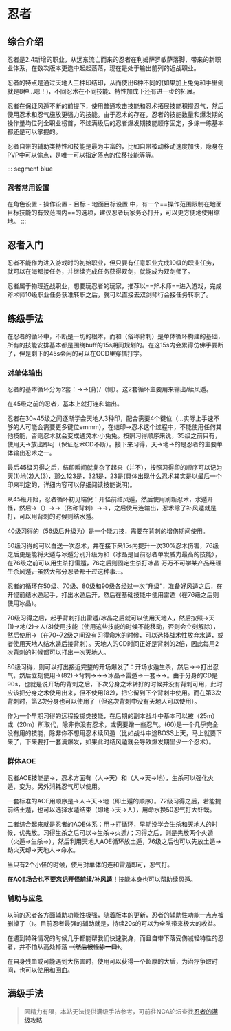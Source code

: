 # 忍者
<FloatTOC />

## 综合介绍

忍者是2.4新增的职业，从远东流亡而来的忍者在利姆萨罗敏萨落脚，带来的新职业体系，在数次版本更迭中起起落落，现在是处于输出前列的近战职业。

忍者的特点是通过<Action name="天之印">天</Action><Action name="地之印">地</Action><Action name="人之印">人</Action>三种印结印，从而使出6种不同的<Action name="忍术" />(如果加上兔兔和手里剑就是8种…嗯！)，不同忍术在不同技能、特性加成下还有进一步的拓展。

忍者在保证风遁不断的前提下，使用普通攻击技能和忍术拓展技能积攒忍气，然后使用忍术和忍气施放更强力的技能。由于忍术的存在，忍者的技能数量和爆发期的操作量均位列全职业榜首，不过满级后的忍者爆发期技能顺序固定，多练一练基本都还是可以掌握的。

忍者自带的辅助类特性和技能是最为丰富的，比如自带被动移动速度加快，隐身在PVP中可以偷点，<Action name="缩地" />是唯一可以指定落点的位移技能等等。

::: segment blue
### 忍者常用设置

在角色设置 - 操作设置 - 目标 - 地面目标设置 中，有一个==操作范围限制在地面目标技能的有效范围内==的选项，建议忍者玩家务必打开，可以更方便地使用缩地。
:::
## 忍者入门

忍者不能作为进入游戏时的初始职业，但只要有任意职业完成10级的职业任务，就可以在海都接任务<quest type="plus" name="如何加入双剑师行会" />，并继续完成任务<quest type="plus" name="悄然声息的双剑师" />获得双剑，就能成为双剑师了。

忍者属于物理近战职业，想要玩忍者的玩家，推荐以==斧术师==进入游戏，完成斧术师10级职业任务获准转职之后，就可以直接去双剑师行会接任务<quest type="plus" name="如何加入双剑师行会" />转职了。

## 练级手法

在忍者的循环中，<Status :id="500" name="风遁之术" />不断是一切的根本，而<Action name="夺取" />和<Action name="攻其不备" />（俗称背刺）是单体循环构建的基础，所有的技能安排基本都是围绕<Status :id="3254" name="攻其不备" />buff的15s期间规划的。在这15s内会累得仿佛手要断了，但是剩下的45s会闲的可以在GCD里穿插打字。

### 对单体输出

忍者的基本循环分为2套：<Action name="双刃旋" />→<Action name="绝风" />→<Action name="旋风刃" />(背)/<Action :id="3563" name="强甲破点突" />（侧）。这2套循环主要用来输出/续风遁。

在45级之前的忍者，基本上就打<Action name="旋风刃" />连和<Action name="雷遁之术" />输出。

忍者在30~45级之间逐渐学会<Action name="天之印">天</Action><Action name="地之印">地</Action><Action name="人之印">人</Action>3种印，配合<Action name="忍术" />需要4个键位（…实际上手速不够的人可能会需要更多键位emmm），在结印→忍术这个过程中，不能使用任何其他技能，否则忍术就会变成<Action :id="2272">通灵术·小兔兔</Action>。按照习得顺序来说，35级之前只有<Action name="天之印" />，使用<Action name="天之印">天</Action>→<Action name="忍术" />放出<Action name="风魔手里剑" />即可（保证忍术CD不断）。接下来习得<Action name="地之印" />，<Action name="天之印">天</Action>→<Action name="地之印">地</Action>→<Action name="忍术" />的<Action name="雷遁之术" />是忍者的主要单体输出忍术之一。

最后45级习得<Action name="人之印" />之后，结印瞬间就复杂了起来（并不），按照习得印的顺序可以记为<Action name="天之印">天</Action>(1)<Action name="地之印">地</Action>(2)<Action name="人之印">人</Action>(3)，那么123是<Action name="水遁之术" />，321是<Action name="风遁之术" />，23是<Action name="冰遁之术" />(具体出现什么忍术其实是以最后一个印来判定的，详细内容可以仔细阅读技能说明)。

从45级开始，忍者循环初见端倪：开怪前结<Action name="风遁之术">风遁</Action>，然后使用<Action name="隐遁" />刷新忍术，<Action name="水遁之术">水遁</Action>开怪，然后<Action name="双刃旋" />→（<Action name="夺取" />）→<Action name="绝风" />→<Action name="攻其不备" />（俗称背刺）→<Action name="旋风刃" />→<Action name="雷遁之术" />，之后使用<Action name="旋风刃" />连输出，忍术除了补风遁就是打<Action name="雷遁之术" />，可以用<Action name="攻其不备">背刺</Action>的时候则结<Action name="水遁之术">水遁</Action>。
<!--6_1有更新-->
40级习得的<Action name="断绝" />（56级后升级为<Action name="梦幻三段" />）是一个能力技，需要在背刺的增伤期间使用。

50级习得的<Action name="生杀予夺" />可以白送一次忍术，并在接下来15s内提升一次30%忍术伤害，76级之后更是能将火遁与冰遁分别升级为<Action name="劫火灭却之术" />和<Action name="冰晶乱流之术" />（冰晶是目前忍者单发威力最高的技能），在76级之前可以用生杀打<Action name="雷遁之术" />雷遁</Action>，76之后则固定生杀打<Action name="冰晶乱流之术" />冰晶</Action> ~~万万不可学某产品经理生杀风遁，虽然大部分忍者都干过这种事…~~。

忍者的循环在50级、70级、80级和90级各经过一次“升级”，准备好风遁之后，在开怪前结<Action name="水遁之术">水遁</Action>起手，打出水遁后开<Action name="生杀予夺" />，然后在基础技能中使用<Action name="雷遁之术" />雷遁</Action>（在76级之后则使用<Action name="冰晶乱流之术" />冰晶</Action>）。

70级习得<Action name="天地人" />之后，起手背刺打出雷遁/冰晶之后就可以使用天地人，然后按照<Action name="天地人" />→<Action name="天之印">天(1)</Action>→<Action name="地之印">地(2)</Action>→<Action name="人之印">人(3)</Action>使用技能（使用这些技能的时候不能移动，否则<Status :id="1186" name="天地人" />会立刻解除），然后使用<Action name="命水" />→<Action name="六道轮回" />（在70~72级之间没有习得命水的时候，可以选择战术性放弃水遁，或者使用天地人结水遁后接背刺）。天地人的CD时间正好是背刺的2倍，因此每用2次背刺的时候都可以打出一次天地人。

80级习得<Action name="分身之术" />，则可以打出接近完整的开场爆发了：开场水遁生杀，然后<Action name="双刃旋" />→<Action name="绝风" />→<Action name="夺取" />打出忍气，然后立刻使用<Action name="分身之术" />→<Action name="残影镰鼬" />(82)→<Action name="攻其不备">背刺</Action>→<Action name="旋风刃" />→<Action name="梦幻三段" />→<Action name="冰晶乱流之术" />冰晶</Action>→<Action name="雷遁之术" />雷遁</Action>→<Action name="天地人" />一套→<Action name="命水" />→<Action name="六道轮回" />。由于分身的CD是90s，也就是说开场的背刺之后，下次分身之术转好的时候并没有背刺可用，此时应该把分身之术使用出来，但不使用<Action name="残影镰鼬" />(82)，把它留到下个背刺中使用。而在第3次背刺时，第2次分身也可以使用了（但这次背刺中没有天地人可以使用）。

作为一个早期习得的远程投掷类技能，<Action name="飞刀" />在后期的副本战斗中基本可以被<Action name="风魔手里剑" />（25m）或<Action name="雷遁之术" />（20m）所取代，除非你没有忍术，或需要蹭一些忍气。<Action name="风来刃" />(60)是一个几乎完全没有用的技能，除非你不想用忍术续风遁（比如战斗中途BOSS上天，马上就要下来了，下来要打一套满爆发，如果此时结风遁就会导致爆发期里少一个忍术）。

### 群体AOE

忍者AOE技能是<Action :id="2254" name="血雨飞花" />→<Action name="八卦无刃杀" />，忍术方面有<Action name="火遁之术" />（<Action name="人之印">人</Action>→<Action name="天之印">天</Action>）和<Action name="土遁之术" />（<Action name="人之印">人</Action>→<Action name="天之印">天</Action>→<Action name="地之印">地</Action>），<Action name="生杀予夺">生杀</Action>可以强化火遁，变为<Action name="劫火灭却之术" />。另外消耗忍气可以使用<Action name="通灵之术·大虾蟆" />。

一套标准的AOE用<Action name="天地人" />顺序是<Action name="天地人" />→<Action name="人之印">人</Action>→<Action name="天之印">天</Action>→<Action name="地之印">地</Action>（即土遁的顺序）。72级习得<Action name="命水" />之后，若能提前结土遁，也可以选择水遁结束（即地→天→人），用命水换50忍气打大虾蟆。

二者综合起来就是忍者的AOE体系：用<Action :id="2254" name="血雨飞花" />→<Action name="八卦无刃杀" />打循环，早期没学会生杀和天地人的时候，优先放<Action name="土遁之术" />。习得<Action name="生杀予夺">生杀</Action>之后可以<Action name="土遁之术" />→<Action name="生杀予夺">生杀</Action>→<Action name="火遁之术" />火遁</Action>/<Action name="劫火灭却之术" />；习得<Action name="天地人" />之后，则是先放两个火遁（<Action name="火遁之术" />火遁</Action>→<Action name="生杀予夺">生杀</Action>→<Action name="劫火灭却之术" />），然后利用天地人AOE循环放土遁，76级之后也可以先放土遁→劫火灭却→天地人→命水。

当只有2个小怪的时候，使用对单体的<Action name="旋风刃" />连和<Action name="雷遁之术" />雷遁</Action>即可，忍气打<Action name="六道轮回" />。

**在AOE场合也不要忘记开怪前续/补风遁！**<Action name="八卦无刃杀" />技能本身也可以帮助续风遁。

### 辅助与应急

以前的忍者各方面辅助功能性极强，随着版本的更新，忍者的辅助性功能一点点被删掉了（）。目前忍者最强的辅助就是<Action name="夺取" />，持续20s的<Status :id="3254" name="攻其不备" />可以为全队带来极大的收益。

在遇到特殊情况的时候<Action name="缩地" />几乎都能帮我们快速脱身，而且自带下落受伤减轻特性的忍者，并不怕从高处掉落 ~~（然后被怪舔一口）~~。

在自身残血或可能遇到大伤害时，使用<Action name="残影" />可以获得一个超厚的大盾，为治疗争取时间，也可以使用<Action name="内丹" />和<Action name="浴血" />回血。

## 满级手法

> 因精力有限，本站无法提供满级手法参考，可前往NGA论坛查找[忍者的满级攻略](https://bbs.nga.cn/thread.php?key=%E5%BF%8D%E8%80%85&fid=698)
